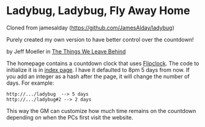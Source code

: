 # Ladybug, Ladybug, Fly Away Home

Cloned from jamesalday (https://github.com/JamesAlday/ladybug)

Purely created my own version to have better control over the countdown!

by Jeff Moeller in [The Things We Leave Behind](http://www.drivethrurpg.com/product/191250/The-Things-We-Leave-Behind)

The homepage contains a countdown clock that uses [Flipclock](http://flipclockjs.com/). The code to initialize it is in [index page](index.html). I have it defaulted to 8pm 5 days from now. If you add an integer as a hash after the page, it will change the number of days. For example:

```
http://.../ladybug  --> 5 days
http://.../ladybug#2 --> 2 days
```

This way the GM can customize how much time remains on the countdown depending on when the PCs first visit the website.
